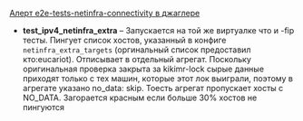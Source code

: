 [Алерт e2e-tests-netinfra-connectivity в джаглере](https://juggler.yandex-team.ru/aggregate_checks/?query=service%3De2e-tests-netinfra-connectivity)

- **test_ipv4_netinfra_extra** – Запускается на той же виртуалке что и -fip тесты. Пингует список хостов, указанный в конфиге `netinfra_extra_targets` (оргинальный список предоставил кто:eucariot). Отписывает в отдельный агрегат. Поскольку оригинальная проверка закрыта за kikimr-lock сырые данные приходят только с тех машин, которые этот лок выиграли, поэтому в агрегате указано no_data: skip. Тоесть агрегат пропускает хосты с NO_DATA. Загорается красным если больше 30% хостов не пингуются